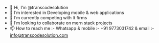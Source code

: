 - 👋 Hi, I’m @transcodesolution
- 👀 I’m interested in Developing mobile & web applications
- 🌱 I’m currently competing with It firms
- 💞️ I’m looking to collaborate on mern stack projects
- 📫 How to reach me :- Whatsapp & mobile :- +91 9773031742 & email :- info@transcodesolution.com

<!---
transcodesolution/transcodesolution is a ✨ special ✨ repository because its `README.md` (this file) appears on your GitHub profile.
You can click the Preview link to take a look at your changes.
--->
